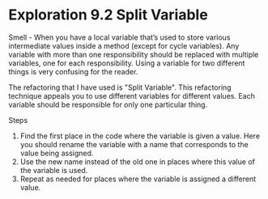 # Exploration 9.2 Split Variable 

Smell - When you have a local variable that’s used to store various intermediate values inside a method (except for cycle variables). Any variable with more than one responsibility should be replaced with multiple variables, one for each responsibility. Using a variable for two different things is very confusing for the reader.

The refactoring that I have used is "Split Variable". This refactoring technique appeals you to use different variables for different values. Each variable should be responsible for only one particular thing. 

Steps
1. Find the first place in the code where the variable is given a value. Here you should rename the variable with a name that corresponds to the value being assigned.
2. Use the new name instead of the old one in places where this value of the variable is used.
3. Repeat as needed for places where the variable is assigned a different value.